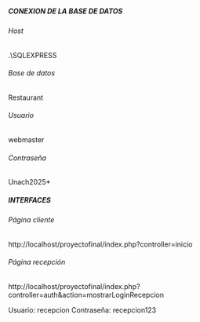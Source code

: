 ##### **CONEXION DE LA BASE DE DATOS**
###### Host
.\SQLEXPRESS

###### Base de datos
Restaurant

###### Usuario
webmaster

###### Contraseña
Unach2025*

##### **INTERFACES**
###### Página cliente
http://localhost/proyectofinal/index.php?controller=inicio


###### Página recepción
http://localhost/proyectofinal/index.php?controller=auth&action=mostrarLoginRecepcion

Usuario: recepcion
Contraseña: recepcion123
